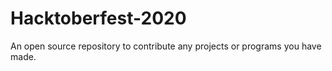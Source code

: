 # Hacktoberfest-2020
An open source repository to contribute any projects or programs you have made.
